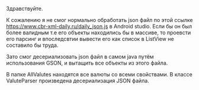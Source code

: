 Здравствуйте.

К сожалению я не смог нормально обработать json файл  по этой ссылке 
https://www.cbr-xml-daily.ru/daily_json.js в Android studio. Если бы
он был более валидным т.е его объекты находились бы в массиве, то проевсти его парсинг и впоследсвтии вывести его 
как список в ListView не составило бы труда.

Зато смог десериализовать json файл в самом java путём использования GSON, и вытащить 
все объекты из этого файла.

В папке AllValutes находятся все валюты со всеми свойcтвами.
В классе ValuteParser произведена десериализация JSON файла.
